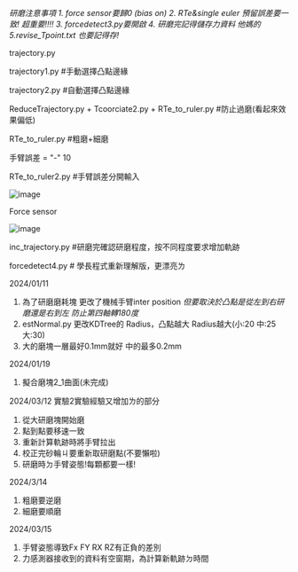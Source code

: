 *研磨注意事項*
*1. force sensor要歸0 (bias on)
2. RTe&single euler 預留誤差要一致! 超重要!!!!
3. forcedetect3.py要開啟
4. 研磨完記得儲存力資料 他媽的
5.revise_Tpoint.txt 也要記得存!*


trajectory.py

trajectory1.py  #手動選擇凸點邊緣

trajectory2.py  #自動選擇凸點邊緣

ReduceTrajectory.py + Tcoorciate2.py + RTe_to_ruler.py   #防止過磨(看起來效果偏低)

RTe_to_ruler.py  #粗磨+細磨

手臂誤差 = "-" 10


RTe_to_ruler2.py  #手臂誤差分開輸入 

![image](https://github.com/yoriii2000/fuckuhsuzting/assets/111038997/f6ea2b25-d827-4232-91d0-006fa44feb78)


Force sensor 

![image](https://github.com/yoriii2000/fuckuhsuzting/assets/111038997/23880a50-f6be-44f4-ba98-27e4476bc0c9)



inc_trajectory.py  #研磨完確認研磨程度，按不同程度要求增加軌跡


forcedetect4.py # 學長程式重新理解版，更漂亮ㄌ

2024/01/11
1. 為了研磨磨耗塊
更改了機械手臂inter position
*但要取決於凸點是從左到右研磨還是右到左*
*防止第四軸轉180度*
2. estNormal.py 更改KDTree的 Radius，凸點越大 Radius越大(小:20 中:25 大:30)
3. 大的磨塊一層最好0.1mm就好 中的最多0.2mm

2024/01/19
1. 擬合磨塊2_1曲面(未完成)

2024/03/12
實驗2實驗經驗又增加ㄌ的部分
1. 從大研磨塊開始磨
2. 點到點要移速一致  
3. 重新計算軌跡時將手臂拉出
4. 校正完砂輪ㄐ要重新取研磨點(不要懶啦)
5. 研磨時ㄉ手臂姿態!每顆都要一樣!

2024/3/14
1. 粗磨要逆磨
2. 細磨要順磨

2024/03/15
1. 手臂姿態導致Fx FY RX RZ有正負的差別
2. 力感測器接收到的資料有空窗期，為計算新軌跡ㄉ時間

